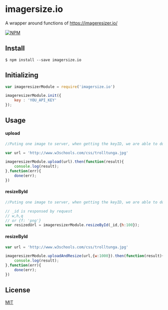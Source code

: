 # imagersize.io

A wrapper around functions of https://imageresizer.io/

[![NPM](https://nodei.co/npm/imagersize.io.png?downloads=true&downloadRank=true)](https://www.npmjs.com/package/imagersize.io)


## Install

```
$ npm install --save imagersize.io
```

## Initializing

```js
var imageresizerModule = require('imagersize.io')

imageresizerModule.init({
    key : 'YOU_API_KEY'
});
```

## Usage
#### upload
```js
//Puting one image to server, when getting the keyID, we are able to do processing

var url = 'http://www.w3schools.com/css/trolltunga.jpg'

imageresizerModule.upload(url).then(function(result){
    console.log(result);
},function(err){
    done(err);
})

```

#### resizeById
```js
//Puting one image to server, when getting the keyID, we are able to do processing

// _id is responsed by request
// w,h,q
// or {f: 'png'}
var resizedUrl = imageresizerModule.resizeById(_id,{h:100});

```


#### resizeById
```js
var url = 'http://www.w3schools.com/css/trolltunga.jpg'

imageresizerModule.uploadAndResize(url,{w:1000}).then(function(result){
    console.log(result);
},function(err){
    done(err);
})

```

## License


[MIT](http://vjpr.mit-license.org)
